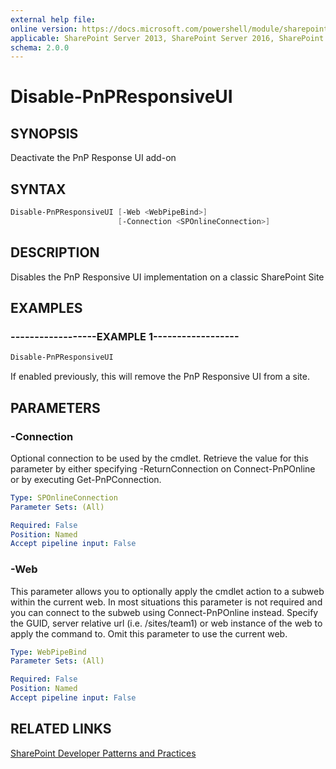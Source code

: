 ```yaml
---
external help file:
online version: https://docs.microsoft.com/powershell/module/sharepoint-pnp/disable-pnpresponsiveui
applicable: SharePoint Server 2013, SharePoint Server 2016, SharePoint Server 2019, SharePoint Online
schema: 2.0.0
---
```

# Disable-PnPResponsiveUI

## SYNOPSIS
Deactivate the PnP Response UI add-on

## SYNTAX 

```powershell
Disable-PnPResponsiveUI [-Web <WebPipeBind>]
                        [-Connection <SPOnlineConnection>]
```

## DESCRIPTION
Disables the PnP Responsive UI implementation on a classic SharePoint Site

## EXAMPLES

### ------------------EXAMPLE 1------------------
```powershell
Disable-PnPResponsiveUI
```

If enabled previously, this will remove the PnP Responsive UI from a site.

## PARAMETERS

### -Connection
Optional connection to be used by the cmdlet. Retrieve the value for this parameter by either specifying -ReturnConnection on Connect-PnPOnline or by executing Get-PnPConnection.

```yaml
Type: SPOnlineConnection
Parameter Sets: (All)

Required: False
Position: Named
Accept pipeline input: False
```

### -Web
This parameter allows you to optionally apply the cmdlet action to a subweb within the current web. In most situations this parameter is not required and you can connect to the subweb using Connect-PnPOnline instead. Specify the GUID, server relative url (i.e. /sites/team1) or web instance of the web to apply the command to. Omit this parameter to use the current web.

```yaml
Type: WebPipeBind
Parameter Sets: (All)

Required: False
Position: Named
Accept pipeline input: False
```

## RELATED LINKS

[SharePoint Developer Patterns and Practices](https://aka.ms/sppnp)
